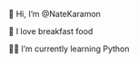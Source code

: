 👋 Hi, I’m @NateKaramon

🥓 I love breakfast food

👨‍💻 I’m currently learning Python

<!---
NateKaramon/NateKaramon is a ✨ special ✨ repository because its `README.md` (this file) appears on your GitHub profile.
You can click the Preview link to take a look at your changes.
--->

